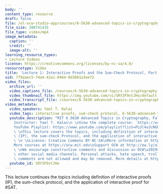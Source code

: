 ```yaml
---
body: ''
content_type: resource
draft: false
file: /ol-ocw-studio-app/courses/6-5630-advanced-topics-in-cryptography-fall-2023/65630-f23-lecture-1-part-2_360p_16_9.mp4
file_size: 208741435
file_type: video/mp4
image_metadata:
  caption: ''
  credit: ''
  image-alt: ''
learning_resource_types:
- Lecture Videos
license: https://creativecommons.org/licenses/by-nc-sa/4.0/
resourcetype: Video
title: 'Lecture 1: Interactive Proofs and the Sum-Check Protocol, Part 2'
uid: 7f9aaec5-74a4-42a1-9464-0d3881a3ee72
video_files:
  archive_url: ''
  video_captions_file: /courses/6-5630-advanced-topics-in-cryptography-fall-2023/18RE1bIQf2STSZldDhtdYh1-42SplBU8W_transcript.webvtt
  video_thumbnail_file: https://img.youtube.com/vi/SRY3F9vtJHo/default.jpg
  video_transcript_file: /courses/6-5630-advanced-topics-in-cryptography-fall-2023/18RE1bIQf2STSZldDhtdYh1-42SplBU8W_transcript.pdf
video_metadata:
  video_speakers: Yael T. Kalai
  video_tags: interactive proofs, sum-check protocol, 6-5630-advanced-topics-in-cryptography-fall-2023
  youtube_description: "MIT 6.5630 Advanced Topics in Cryptography, Fall 2023\n\n\
    Instructor: Yael T. Kalai\n \nView the complete course:  https://ocw.mit.edu/courses/6-5630-advanced-topics-in-cryptography-fall-2023/\n\
    YouTube Playlist: https://www.youtube.com/playlist?list=PLUl4u3cNGP61EZllk7zwgvPbI4kbnKhWz\n\
    \ \nThis lecture covers the topics, including definition of interactive proofs\
    \ (IP), the sum-check Protocol, and the application of interactive proof for #SAT.\
    \ \n \nLicense: Creative Commons BY-NC-SA\nMore information at https://ocw.mit.edu/terms\n\
    More courses at https://ocw.mit.edu\nSupport OCW at http://ow.ly/a1If50zVRlQ\n\
    \ \nWe encourage constructive comments and discussion on OCW\u2019s YouTube and\
    \ other social media channels. Personal attacks, hate speech, trolling, and inappropriate\
    \ comments are not allowed and may be removed. More details at https://ocw.mit.edu/comments."
  youtube_id: SRY3F9vtJHo
---
```

This lecture continues the topics including definition of interactive proofs (IP), the sum-check protocol, and the application of interactive proof for #SAT.